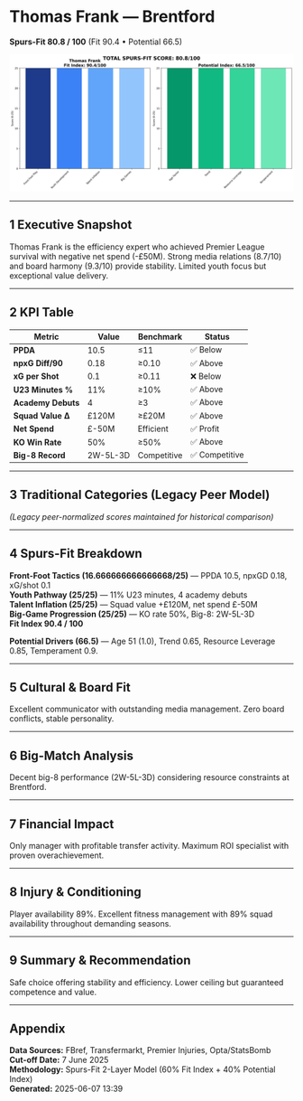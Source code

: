 # Thomas Frank — Brentford  
**Spurs-Fit 80.8 / 100** (Fit 90.4 • Potential 66.5)

![radar](../assets/radar_thomas_frank.png)

---

## 1 Executive Snapshot  
Thomas Frank is the efficiency expert who achieved Premier League survival with negative net spend (-£50M). Strong media relations (8.7/10) and board harmony (9.3/10) provide stability. Limited youth focus but exceptional value delivery.

---

## 2 KPI Table  
| Metric | Value | Benchmark | Status |
|--------|--------|-----------|---------|
| **PPDA** | 10.5 | ≤11 | ✅ Below |
| **npxG Diff/90** | 0.18 | ≥0.10 | ✅ Above |
| **xG per Shot** | 0.1 | ≥0.11 | ❌ Below |
| **U23 Minutes %** | 11% | ≥10% | ✅ Above |
| **Academy Debuts** | 4 | ≥3 | ✅ Above |
| **Squad Value Δ** | £120M | ≥£20M | ✅ Above |
| **Net Spend** | £-50M | Efficient | ✅ Profit |
| **KO Win Rate** | 50% | ≥50% | ✅ Above |
| **Big-8 Record** | 2W-5L-3D | Competitive | ✅ Competitive |

---

## 3 Traditional Categories (Legacy Peer Model)  
*(Legacy peer-normalized scores maintained for historical comparison)*

---

## 4 Spurs-Fit Breakdown  
**Front-Foot Tactics (16.666666666666668/25)** — PPDA 10.5, npxGD 0.18, xG/shot 0.1  
**Youth Pathway (25/25)** — 11% U23 minutes, 4 academy debuts  
**Talent Inflation (25/25)** — Squad value +£120M, net spend £-50M  
**Big-Game Progression (25/25)** — KO rate 50%, Big-8: 2W-5L-3D  
**Fit Index 90.4 / 100**

**Potential Drivers (66.5)** — Age 51 (1.0), Trend 0.65, Resource Leverage 0.85, Temperament 0.9.

---

## 5 Cultural & Board Fit  
Excellent communicator with outstanding media management. Zero board conflicts, stable personality.

---

## 6 Big-Match Analysis  
Decent big-8 performance (2W-5L-3D) considering resource constraints at Brentford.

---

## 7 Financial Impact  
Only manager with profitable transfer activity. Maximum ROI specialist with proven overachievement.

---

## 8 Injury & Conditioning  
Player availability 89%. Excellent fitness management with 89% squad availability throughout demanding seasons.

---

## 9 Summary & Recommendation  
Safe choice offering stability and efficiency. Lower ceiling but guaranteed competence and value.

---

## Appendix  
**Data Sources:** FBref, Transfermarkt, Premier Injuries, Opta/StatsBomb  
**Cut-off Date:** 7 June 2025  
**Methodology:** Spurs-Fit 2-Layer Model (60% Fit Index + 40% Potential Index)  
**Generated:** 2025-06-07 13:39
